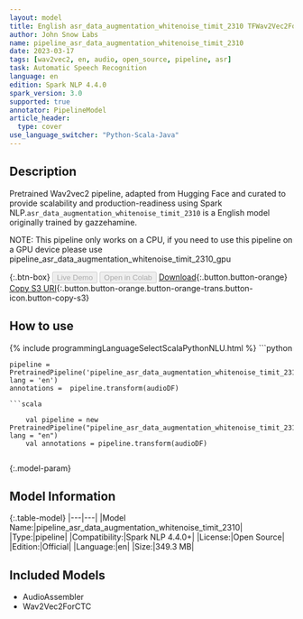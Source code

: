 ```yaml
---
layout: model
title: English asr_data_augmentation_whitenoise_timit_2310 TFWav2Vec2ForCTC from gazzehamine
author: John Snow Labs
name: pipeline_asr_data_augmentation_whitenoise_timit_2310
date: 2023-03-17
tags: [wav2vec2, en, audio, open_source, pipeline, asr]
task: Automatic Speech Recognition
language: en
edition: Spark NLP 4.4.0
spark_version: 3.0
supported: true
annotator: PipelineModel
article_header:
  type: cover
use_language_switcher: "Python-Scala-Java"
---
```


## Description

Pretrained Wav2vec2  pipeline, adapted from Hugging Face and curated to provide scalability and production-readiness using Spark NLP.`asr_data_augmentation_whitenoise_timit_2310` is a English model originally trained by gazzehamine.

NOTE: This pipeline only works on a CPU, if you need to use this pipeline on a GPU device please use pipeline_asr_data_augmentation_whitenoise_timit_2310_gpu

{:.btn-box}
<button class="button button-orange" disabled>Live Demo</button>
<button class="button button-orange" disabled>Open in Colab</button>
[Download](https://s3.amazonaws.com/auxdata.johnsnowlabs.com/public/models/pipeline_asr_data_augmentation_whitenoise_timit_2310_en_4.4.0_3.0_1679015756055.zip){:.button.button-orange}
[Copy S3 URI](s3://auxdata.johnsnowlabs.com/public/models/pipeline_asr_data_augmentation_whitenoise_timit_2310_en_4.4.0_3.0_1679015756055.zip){:.button.button-orange.button-orange-trans.button-icon.button-copy-s3}

## How to use



<div class="tabs-box" markdown="1">
{% include programmingLanguageSelectScalaPythonNLU.html %}
```python

    pipeline = PretrainedPipeline('pipeline_asr_data_augmentation_whitenoise_timit_2310', lang = 'en')
    annotations =  pipeline.transform(audioDF)
    
```
```scala

    val pipeline = new PretrainedPipeline("pipeline_asr_data_augmentation_whitenoise_timit_2310", lang = "en")
    val annotations = pipeline.transform(audioDF)
    
```
</div>

{:.model-param}
## Model Information

{:.table-model}
|---|---|
|Model Name:|pipeline_asr_data_augmentation_whitenoise_timit_2310|
|Type:|pipeline|
|Compatibility:|Spark NLP 4.4.0+|
|License:|Open Source|
|Edition:|Official|
|Language:|en|
|Size:|349.3 MB|

## Included Models

- AudioAssembler
- Wav2Vec2ForCTC